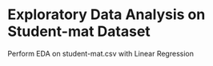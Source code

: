# Exploratory Data Analysis on Student-mat Dataset
Perform EDA on student-mat.csv with Linear Regression
